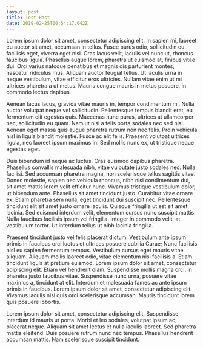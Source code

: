 ```yaml
---
layout: post
title: Test Post
date: 2019-02-25T00:54:17.042Z
---
```

Lorem ipsum dolor sit amet, consectetur adipiscing elit. In sapien mi, laoreet eu auctor sit amet, accumsan in tellus. Fusce purus odio, sollicitudin eu facilisis eget, viverra eget nisi. Cras lacus velit, iaculis vel nunc ut, rhoncus faucibus ligula. Phasellus augue lorem, pharetra ut euismod at, finibus vitae dui. Orci varius natoque penatibus et magnis dis parturient montes, nascetur ridiculus mus. Aliquam auctor feugiat tellus. Ut iaculis urna in neque vestibulum, vitae efficitur eros ultricies. Nullam vitae enim ut mi ultrices pharetra a ut metus. Mauris congue mauris in metus posuere, in commodo lectus dapibus.

Aenean lacus lacus, gravida vitae mauris in, tempor condimentum mi. Nulla auctor volutpat neque vel sollicitudin. Pellentesque tempus blandit erat, eu fermentum elit egestas quis. Maecenas nunc purus, ultrices at ullamcorper nec, sollicitudin eu quam. Nam ut nisl a felis porta sodales nec sed nisl. Aenean eget massa quis augue pharetra rutrum non nec felis. Proin vehicula nisl in ligula blandit molestie. Fusce ac elit felis. Praesent volutpat ultrices ligula, nec laoreet ipsum maximus in. Sed mollis nunc ex, ut tristique neque egestas eget.

Duis bibendum id neque ac luctus. Cras euismod dapibus pharetra. Phasellus convallis malesuada nibh, vitae vulputate justo sodales nec. Nulla facilisi. Sed accumsan pharetra magna, non scelerisque tellus sagittis vitae. Donec molestie, sapien nec vehicula rhoncus, nibh nisi condimentum dui, sit amet mattis lorem velit efficitur nunc. Vivamus tristique vestibulum dolor, ut bibendum ante. Phasellus sit amet tincidunt justo. Curabitur vitae ornare ex. Etiam pharetra sem nulla, eget tincidunt dui suscipit nec. Pellentesque tincidunt elit sit amet justo ornare iaculis. Quisque fringilla ut est sit amet lacinia. Sed euismod interdum velit, elementum cursus nunc suscipit mattis. Nulla faucibus facilisis ipsum vel fringilla. Integer in commodo velit, at vestibulum tortor. Ut interdum tellus ut nibh lacinia fringilla.

Praesent tincidunt justo vel felis placerat dictum. Vestibulum ante ipsum primis in faucibus orci luctus et ultrices posuere cubilia Curae; Nunc facilisis nisl eu sapien fermentum tempus. Vestibulum cursus eget mauris vitae aliquam. Aliquam mollis laoreet odio, vitae elementum nisi facilisis a. Etiam tincidunt ligula at pretium euismod. Lorem ipsum dolor sit amet, consectetur adipiscing elit. Etiam vel hendrerit diam. Suspendisse mollis magna orci, in pharetra justo faucibus vitae. Suspendisse nunc urna, posuere vitae maximus a, tincidunt at elit. Interdum et malesuada fames ac ante ipsum primis in faucibus. Lorem ipsum dolor sit amet, consectetur adipiscing elit. Vivamus iaculis nisl quis orci scelerisque accumsan. Mauris tincidunt lorem quis posuere lobortis.

Lorem ipsum dolor sit amet, consectetur adipiscing elit. Suspendisse interdum id mauris ut porta. Morbi et leo sodales, volutpat ipsum ac, placerat neque. Aliquam sit amet lectus et nulla iaculis laoreet. Sed pharetra mattis eleifend. Duis posuere rutrum nunc nec tempus. Phasellus hendrerit accumsan mattis. Nam scelerisque suscipit tincidunt.
